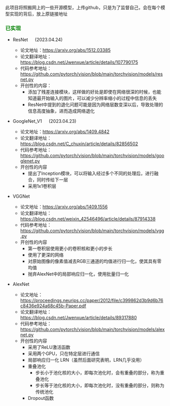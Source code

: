 此项目将照搬网上的一些开源模型，上传github，只是为了监督自己，会在每个模型实现的背后，放上原链接地址


### <font color='Green'>已实现</font>

- ResNet &emsp; (2023.04.24)
  - 论文地址：https://arxiv.org/abs/1512.03385
  - 论文翻译地址：https://blog.csdn.net/Jwenxue/article/details/107790175
  - 代码参考地址：https://github.com/pytorch/vision/blob/main/torchvision/models/resnet.py
  - 开创性的内容：
    - 添加了残差连接模块，这样做的好处是即使在网络很深的时候，也能知道最开始输入的图片，可以减少分辨率缩小的过程中信息的丢失
    - ResNet中提到的退化问题可能是因为网络层数变深以后，导致处理的信息高度抽象，进而造成网络退化


- GoogleNet_V1 &emsp; (2023.04.23)
  - 论文地址：https://arxiv.org/abs/1409.4842
  - 论文翻译地址：https://blog.csdn.net/C_chuxin/article/details/82856502
  - 代码参考地址：https://github.com/pytorch/vision/blob/main/torchvision/models/googlenet.py
  - 开创性的内容
    - 提出了Inception模块，可以将输入经过多个不同的处理后，进行融合，同时传给下一层
    - 采用1x1卷积层


- VGGNet
  - 论文地址：https://arxiv.org/abs/1409.1556
  - 论文翻译地址：https://blog.csdn.net/weixin_42546496/article/details/87914338
  - 代码参考地址： https://github.com/pytorch/vision/blob/main/torchvision/models/vgg.py
  - 开创性的内容
    - 第一卷积层使用更小的卷积核和更小的步长
    - 使用了更深的网络
    - 对原始图像的像素值减去RGB三通道的均值进行归一化，使其具有零均值
    - 抛弃AlexNet中的局部响应归一化，使用批量归一化


- AlexNet
  - 论文地址：https://proceedings.neurips.cc/paper/2012/file/c399862d3b9d6b76c8436e924a68c45b-Paper.pdf
  - 论文翻译地址：https://blog.csdn.net/Jwenxue/article/details/89317880
  - 代码参考地址：https://github.com/pytorch/vision/blob/main/torchvision/models/alexnet.py
  - 开创性的内容
    - 采用了ReLU激活函数
    - 采用两个GPU，只在特定层进行通信
    - 局部响应归一化 LRN（虽然后面研究表明，LRN几乎没用）
    - 重叠池化 
      - 步长小于池化核的大小，即每次池化时，会有重叠的部分，称为重叠池化
      - 步长等于池化核的大小，即每次池化时，没有重叠的部分，则称为传统池化
    - Dropout函数